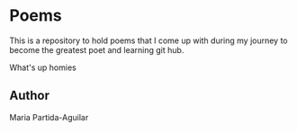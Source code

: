 # Poems

This is a repository to hold poems that I come up with during my journey to become the greatest poet and learning git hub.

What's up homies

## Author

Maria Partida-Aguilar
